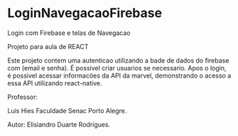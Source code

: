 # LoginNavegacaoFirebase

Login com Firebase e telas de Navegacao

Projeto para aula de REACT

Este projeto contem uma autenticao utilizando a bade de dados do firebase com (email e senha).
É possivel criar usuarios se necessario.
Apos o login, é possivel acessar informacões da API da marvel, demonstrando o acesso a essa API utilizando react-native.

Professor:

Luis Hies
Faculdade Senac Porto Alegre.


Autor: Elisiandro Duarte Rodrigues.
